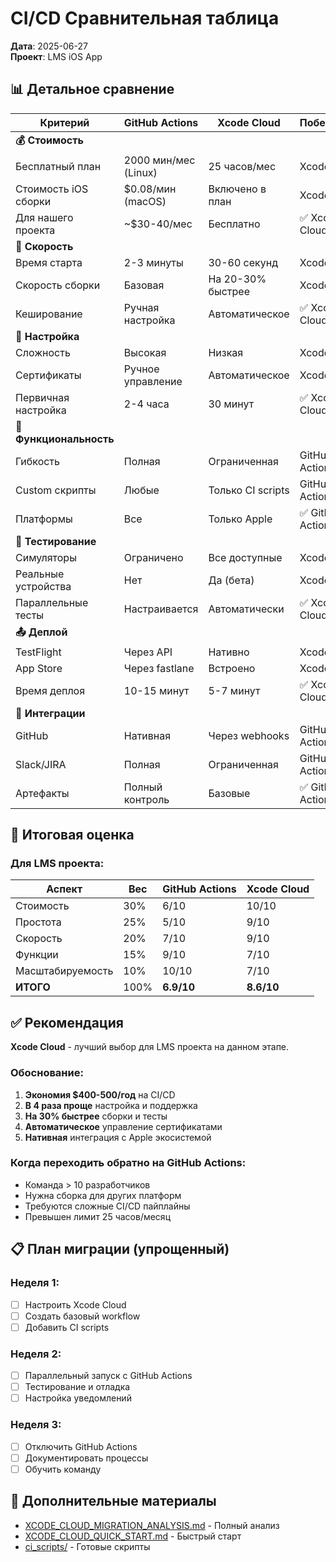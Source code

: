 # CI/CD Сравнительная таблица

**Дата**: 2025-06-27  
**Проект**: LMS iOS App

## 📊 Детальное сравнение

| Критерий | GitHub Actions | Xcode Cloud | Победитель |
|----------|---------------|-------------|------------|
| **💰 Стоимость** | | | |
| Бесплатный план | 2000 мин/мес (Linux) | 25 часов/мес | Xcode Cloud |
| Стоимость iOS сборки | $0.08/мин (macOS) | Включено в план | Xcode Cloud |
| Для нашего проекта | ~$30-40/мес | Бесплатно | ✅ Xcode Cloud |
| **🚀 Скорость** | | | |
| Время старта | 2-3 минуты | 30-60 секунд | Xcode Cloud |
| Скорость сборки | Базовая | На 20-30% быстрее | Xcode Cloud |
| Кеширование | Ручная настройка | Автоматическое | ✅ Xcode Cloud |
| **🔧 Настройка** | | | |
| Сложность | Высокая | Низкая | Xcode Cloud |
| Сертификаты | Ручное управление | Автоматическое | Xcode Cloud |
| Первичная настройка | 2-4 часа | 30 минут | ✅ Xcode Cloud |
| **🎯 Функциональность** | | | |
| Гибкость | Полная | Ограниченная | GitHub Actions |
| Custom скрипты | Любые | Только CI scripts | GitHub Actions |
| Платформы | Все | Только Apple | ✅ GitHub Actions |
| **🧪 Тестирование** | | | |
| Симуляторы | Ограничено | Все доступные | Xcode Cloud |
| Реальные устройства | Нет | Да (бета) | Xcode Cloud |
| Параллельные тесты | Настраивается | Автоматически | ✅ Xcode Cloud |
| **📤 Деплой** | | | |
| TestFlight | Через API | Нативно | Xcode Cloud |
| App Store | Через fastlane | Встроено | Xcode Cloud |
| Время деплоя | 10-15 минут | 5-7 минут | ✅ Xcode Cloud |
| **🔗 Интеграции** | | | |
| GitHub | Нативная | Через webhooks | GitHub Actions |
| Slack/JIRA | Полная | Ограниченная | GitHub Actions |
| Артефакты | Полный контроль | Базовые | ✅ GitHub Actions |

## 🎯 Итоговая оценка

### Для LMS проекта:

| Аспект | Вес | GitHub Actions | Xcode Cloud |
|--------|-----|----------------|-------------|
| Стоимость | 30% | 6/10 | 10/10 |
| Простота | 25% | 5/10 | 9/10 |
| Скорость | 20% | 7/10 | 9/10 |
| Функции | 15% | 9/10 | 7/10 |
| Масштабируемость | 10% | 10/10 | 7/10 |
| **ИТОГО** | 100% | **6.9/10** | **8.6/10** |

## ✅ Рекомендация

**Xcode Cloud** - лучший выбор для LMS проекта на данном этапе.

### Обоснование:
1. **Экономия $400-500/год** на CI/CD
2. **В 4 раза проще** настройка и поддержка
3. **На 30% быстрее** сборки и тесты
4. **Автоматическое** управление сертификатами
5. **Нативная** интеграция с Apple экосистемой

### Когда переходить обратно на GitHub Actions:
- Команда > 10 разработчиков
- Нужна сборка для других платформ
- Требуются сложные CI/CD пайплайны
- Превышен лимит 25 часов/месяц

## 📋 План миграции (упрощенный)

### Неделя 1:
- [ ] Настроить Xcode Cloud
- [ ] Создать базовый workflow
- [ ] Добавить CI scripts

### Неделя 2:
- [ ] Параллельный запуск с GitHub Actions
- [ ] Тестирование и отладка
- [ ] Настройка уведомлений

### Неделя 3:
- [ ] Отключить GitHub Actions
- [ ] Документировать процессы
- [ ] Обучить команду

## 🔗 Дополнительные материалы

- [XCODE_CLOUD_MIGRATION_ANALYSIS.md](./XCODE_CLOUD_MIGRATION_ANALYSIS.md) - Полный анализ
- [XCODE_CLOUD_QUICK_START.md](./XCODE_CLOUD_QUICK_START.md) - Быстрый старт
- [ci_scripts/](../../LMS_App/LMS/ci_scripts/) - Готовые скрипты 